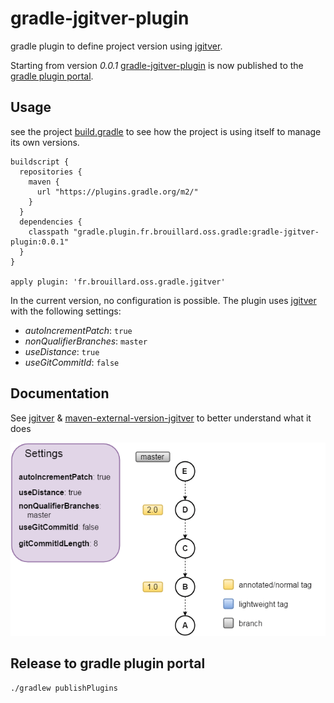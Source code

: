 # gradle-jgitver-plugin

gradle plugin to define project version using [jgitver](https://github.com/McFoggy/jgitver).

Starting from version _0.0.1_ [gradle-jgitver-plugin](https://github.com/jgitver/gradle-jgitver-plugin) is now published to the [gradle plugin portal](https://plugins.gradle.org/plugin/fr.brouillard.oss.gradle.jgitver).

## Usage

see the project [build.gradle](build.gradle) to see how the project is using itself to manage its own versions.

```
buildscript {
  repositories {
    maven {
      url "https://plugins.gradle.org/m2/"
    }
  }
  dependencies {
    classpath "gradle.plugin.fr.brouillard.oss.gradle:gradle-jgitver-plugin:0.0.1"
  }
}

apply plugin: 'fr.brouillard.oss.gradle.jgitver'
```

In the current version, no configuration is possible.
The plugin uses [jgitver](https://github.com/McFoggy/jgitver) with the following settings:

- _autoIncrementPatch_: `true`
- _nonQualifierBranches_: `master`
- _useDistance_: `true`
- _useGitCommitId_: `false`

## Documentation

See [jgitver](https://github.com/McFoggy/jgitver) & [maven-external-version-jgitver](https://github.com/McFoggy/maven-external-version-jgitver) to better understand what it does

![Example](src/doc/images/s1_linear_with_only_annotated_tags_autoIncrement.gif?raw=true "Example")

## Release to gradle plugin portal

`./gradlew publishPlugins`